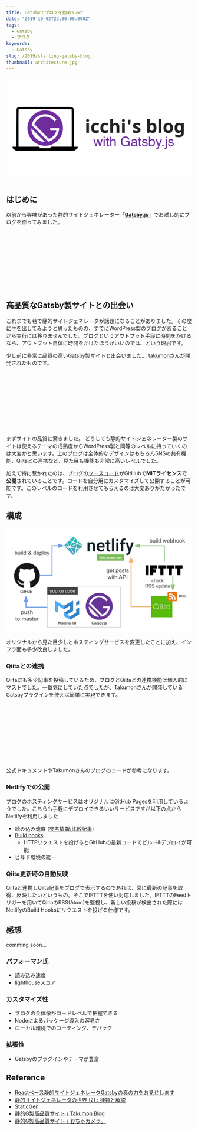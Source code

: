 ```yaml
---
title: Gatsbyでブログを始めてみた
date: "2019-10-02T22:00:00.000Z"
tags:
  - Gatsby
  - ブログ
keywords:
  - Gatsby
slug: /2019/starting-gatsby-blog
thumbnail: architecture.jpg
---
```


![](./thumbnail.png)

## はじめに

以前から興味があった静的サイトジェネレーター「[**Gatsby.js**](https://www.gatsbyjs.org/)」でお試し的にブログを作ってみました。

<div class="iframely-embed"><div class="iframely-responsive" style="height: 140px; padding-bottom: 0;"><a href="https://b.blog.icchi.me" data-iframely-url="//cdn.iframe.ly/kqjT36m?iframe=card-small"></a></div></div><script async src="//cdn.iframe.ly/embed.js" charset="utf-8"></script><br/>

## 高品質なGatsby製サイトとの出会い

これまでも巷で静的サイトジェネレータが話題になることがありました。その度に手を出してみようと思ったものの、すでにWordPress製のブログがあることから実行には移りませんでした。ブログというアウトプット手段に時間をかけるなら、アウトプット自体に時間をかけたほうがいいのでは、という理屈です。

少し前に非常に品質の高いGatsby製サイトと出会いました。
[takumonさん](https://twitter.com/inouetakumon)が開発されたものです。

<div class="iframely-embed"><div class="iframely-responsive" style="height: 140px; padding-bottom: 0;"><a href="https://github.com/Takumon/blog" data-iframely-url="//cdn.iframe.ly/7durRcq?iframe=card-small"></a></div></div><script async src="//cdn.iframe.ly/embed.js" charset="utf-8"></script><br />

まずサイトの品質に驚きました。
どうしても静的サイトジェネレーター製のサイトは使えるテーマの成熟度からWordPress製と同等のレベルに持っていくのは大変かと思います。上のブログは全体的なデザインはもちろんSNSの共有機能、Qiitaとの連携など、見た目も機能も非常に高いレベルでした。

加えて特に惹かれたのは、ブログの[ソースコード](https://github.com/Takumon/blog)がGitHubで**MITライセンスで公開**されていることです。コードを自分用にカスタマイズして公開することが可能です。このレベルのコードを利用させてもらえるのは大変ありがたかったです。

## 構成

![](./architecture.jpg)

オリジナルから見た目少しとホスティングサービスを変更したことに加え、インフラ面も多少改良しました。

### Qiitaとの連携

Qiitaにも多少記事を投稿しているため、ブログとQiitaとの連携機能は個人的にマストでした。一番気にしていた点でしたが、Takumonさんが開発しているGatsbyプラグインを使えば簡単に実現できます。

<div class="iframely-embed"><div class="iframely-responsive" style="height: 140px; padding-bottom: 0;"><a href="https://github.com/Takumon/gatsby-source-qiita" data-iframely-url="//cdn.iframe.ly/WMJvCpV"></a></div></div><script async src="//cdn.iframe.ly/embed.js" charset="utf-8"></script><br />

公式ドキュメントやTakumonさんのブログのコードが参考になります。

### Netlifyでの公開

ブログのホスティングサービスはオリジナルはGitHub Pagesを利用しているようでした。こちらも手軽にデプロイできるいいサービスですが以下の点からNetlifyを利用しました

* 読み込み速度 ([参考情報:比較記事](https://qiita.com/NaokiIshimura/items/0b6c4ff5da437081866b))
* [Build hooks](https://www.netlify.com/docs/webhooks/)
  * HTTPリクエストを投げるとGitHubの最新コードでビルド&デプロイが可能
* ビルド環境の統一

### Qiita更新時の自動反映

Qiitaと連携しQiita記事をブログで表示するのであれば、常に最新の記事を取得、反映したいというもの。そこでIFTTTを使い対応しました。IFTTTのFeedトリガーを用いてQiitaのRSS(Atom)を監視し、新しい投稿が検出された際にはNetlifyのBuild Hooksにリクエストを投げる仕様です。

## 感想

comming soon...

### パフォーマン氏

* 読み込み速度
* lighthouseスコア

### カスタマイズ性

* ブログの全体像がコードレベルで把握できる
* Nodeによるパッケージ導入の容易さ
* ローカル環境でのコーディング、デバッグ

### 拡張性

* Gatsbyのプラグインやテーマが豊富

## Reference

* [Reactベース静的サイトジェネレータGatsbyの真の力をお見せします](https://qiita.com/uehaj/items/1b7f0a86596353587466)
* [静的サイトジェネレータの世界 (2) : 種類と解説](https://yoshinorin.net/2018/10/18/world-of-ssg2/)
* [StaticGen](https://www.staticgen.com/)
* [静的G製高品質サイト / Takumon Blog](https://takumon.com/)
* [静的G製高品質サイト / おちゃカメラ。](https://photo-tea.com/)
